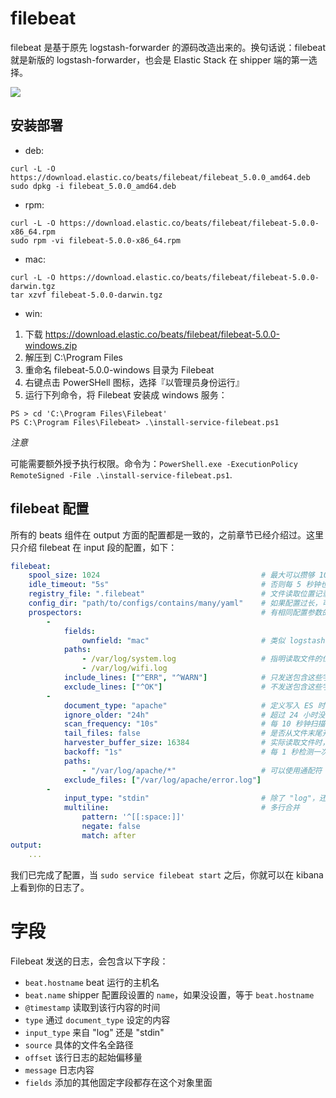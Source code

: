# filebeat

filebeat 是基于原先 logstash-forwarder 的源码改造出来的。换句话说：filebeat 就是新版的 logstash-forwarder，也会是 Elastic Stack 在 shipper 端的第一选择。

![](https://www.elastic.co/guide/en/beats/filebeat/current/images/filebeat.png)

## 安装部署

* deb:
```
curl -L -O https://download.elastic.co/beats/filebeat/filebeat_5.0.0_amd64.deb
sudo dpkg -i filebeat_5.0.0_amd64.deb
```
* rpm:
```
curl -L -O https://download.elastic.co/beats/filebeat/filebeat-5.0.0-x86_64.rpm
sudo rpm -vi filebeat-5.0.0-x86_64.rpm
```
* mac:
```
curl -L -O https://download.elastic.co/beats/filebeat/filebeat-5.0.0-darwin.tgz
tar xzvf filebeat-5.0.0-darwin.tgz
```
* win:

1. 下载 https://download.elastic.co/beats/filebeat/filebeat-5.0.0-windows.zip
2. 解压到 C:\Program Files
3. 重命名 filebeat-5.0.0-windows 目录为 Filebeat
4. 右键点击 PowerSHell 图标，选择『以管理员身份运行』
5. 运行下列命令，将 Filebeat 安装成 windows 服务：
```
PS > cd 'C:\Program Files\Filebeat'
PS C:\Program Files\Filebeat> .\install-service-filebeat.ps1
```

*注意*

可能需要额外授予执行权限。命令为：`PowerShell.exe -ExecutionPolicy RemoteSigned -File .\install-service-filebeat.ps1`.

## filebeat 配置

所有的 beats 组件在 output 方面的配置都是一致的，之前章节已经介绍过。这里只介绍 filebeat 在 input 段的配置，如下：

```yaml
filebeat:
    spool_size: 1024                                    # 最大可以攒够 1024 条数据一起发送出去
    idle_timeout: "5s"                                  # 否则每 5 秒钟也得发送一次
    registry_file: ".filebeat"                          # 文件读取位置记录文件，会放在当前工作目录下。所以如果你换一个工作目录执行 filebeat 会导致重复传输！
    config_dir: "path/to/configs/contains/many/yaml"    # 如果配置过长，可以通过目录加载方式拆分配置
    prospectors:                                        # 有相同配置参数的可以归类为一个 prospector
        -
            fields:
                ownfield: "mac"                         # 类似 logstash 的 add_fields
            paths:
                - /var/log/system.log                   # 指明读取文件的位置
                - /var/log/wifi.log
            include_lines: ["^ERR", "^WARN"]            # 只发送包含这些字样的日志
            exclude_lines: ["^OK"]                      # 不发送包含这些字样的日志
        -
            document_type: "apache"                     # 定义写入 ES 时的 _type 值
            ignore_older: "24h"                         # 超过 24 小时没更新内容的文件不再监听。在 windows 上另外有一个配置叫 force_close_files，只要文件名一变化立刻关闭文件句柄，保证文件可以被删除，缺陷是可能会有日志还没读完
            scan_frequency: "10s"                       # 每 10 秒钟扫描一次目录，更新通配符匹配上的文件列表
            tail_files: false                           # 是否从文件末尾开始读取
            harvester_buffer_size: 16384                # 实际读取文件时，每次读取 16384 字节
            backoff: "1s"                               # 每 1 秒检测一次文件是否有新的一行内容需要读取
            paths:
                - "/var/log/apache/*"                   # 可以使用通配符
            exclude_files: ["/var/log/apache/error.log"]
        -
            input_type: "stdin"                         # 除了 "log"，还有 "stdin"
            multiline:                                  # 多行合并
                pattern: '^[[:space:]]'
                negate: false
                match: after
output:
    ...
```

我们已完成了配置，当 `sudo service filebeat start` 之后，你就可以在 kibana 上看到你的日志了。

# 字段

Filebeat 发送的日志，会包含以下字段：

* `beat.hostname` beat 运行的主机名
* `beat.name` shipper 配置段设置的 `name`，如果没设置，等于 `beat.hostname`
* `@timestamp` 读取到该行内容的时间
* `type` 通过 `document_type` 设定的内容
* `input_type` 来自 "log" 还是 "stdin"
* `source` 具体的文件名全路径
* `offset` 该行日志的起始偏移量
* `message` 日志内容
* `fields` 添加的其他固定字段都存在这个对象里面


